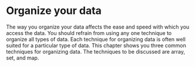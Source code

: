# Organize your data

The way you organize your data affects the ease and speed with which you access
the data. You should refrain from using any one technique to organize all types
of data. Each technique for organizing data is often well suited for a
particular type of data. This chapter shows you three common techniques for
organizing data. The techniques to be discussed are array, set, and map.
